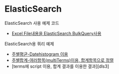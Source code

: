 # ElasticSearch
ElasticSearch 사용 예제 코드
- [Excel File내용을 ElasticSearch BulkQuery사용][ex1]

ElasticSearch용 쿼리 예제
- [주별평균-Datehistogram 이용][dsl1]
- [주별합계-여러항목(multiTerms)이용, 합계항목으로 정렬][dsl2]
- [terms에 script 이용, 합계 결과를 이용한 결과][dls3]







[ex1]:https://github.com/korn4626/ElasticSearch/blob/main/ExlToBulk.py
[dsl1]:https://github.com/korn4626/ElasticSearch/blob/main/QueryDSL/Aggregations1.json
[dsl2]:https://github.com/korn4626/ElasticSearch/blob/main/QueryDSL/Aggregations2.json
[dsl3]:https://github.com/korn4626/ElasticSearch/blob/main/QueryDSL/Aggregations3.json
